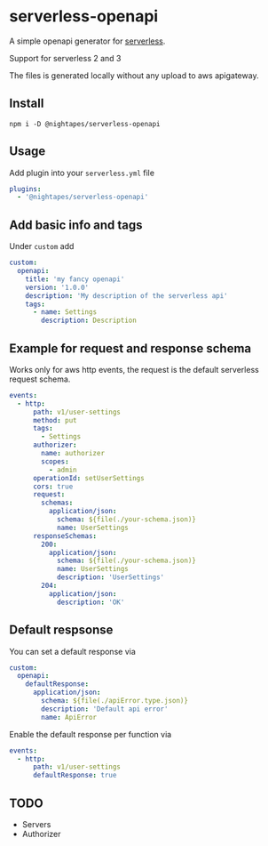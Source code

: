 # serverless-openapi

A simple openapi generator for [serverless](serverless.com).

Support for serverless 2 and 3

The files is generated locally without any upload to aws apigateway.

## Install

`npm i -D @nightapes/serverless-openapi`

## Usage

Add plugin into your `serverless.yml` file

```yml
plugins:
  - '@nightapes/serverless-openapi'
```

## Add basic info and tags

Under `custom` add

```yml
custom:
  openapi:
    title: 'my fancy openapi'
    version: '1.0.0'
    description: 'My description of the serverless api'
    tags:
      - name: Settings
        description: Description
```

## Example for request and response schema

Works only for aws http events, the request is the default serverless request schema.

```yml
events:
  - http:
      path: v1/user-settings
      method: put
      tags:
        - Settings
      authorizer:
        name: authorizer
        scopes:
          - admin
      operationId: setUserSettings
      cors: true
      request:
        schemas:
          application/json:
            schema: ${file(./your-schema.json)}
            name: UserSettings
      responseSchemas:
        200:
          application/json:
            schema: ${file(./your-schema.json)}
            name: UserSettings
            description: 'UserSettings'
        204:
          application/json:
            description: 'OK'
```

## Default respsonse

You can set a default response via

```yml
custom:
  openapi:
    defaultResponse:
      application/json:
        schema: ${file(./apiError.type.json)}
        description: 'Default api error'
        name: ApiError
```

Enable the default response per function via

```yml
events:
  - http:
      path: v1/user-settings
      defaultResponse: true
```

## TODO

- Servers
- Authorizer
